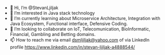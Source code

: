 - 👋 Hi, I’m @StevanLjiljak
- 👀 I’m interested in Java stack technology 
- 🌱 I’m currently learning about Microservice Architecture, Integration with Java Ecosystem, Functional interface, Defensive Coding. 
- 💞️ I’m looking to collaborate on IoT, Telecomunication, BioInformatic, Financial, Gambling and Betting domains.
- 📫 How to reach me via email dsmljiljak@yahoo.com of via LinkedIn profile https://www.linkedin.com/in/stevan-ljiljak-a4888544/

<!---
StevanLjiljak/StevanLjiljak is a ✨ special ✨ repository because its `README.md` (this file) appears on your GitHub profile.
You can click the Preview link to take a look at your changes.
--->
